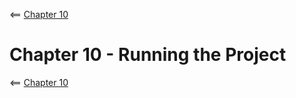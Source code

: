 <== [Chapter 10](./Chapter_10.md)

# Chapter 10 - Running the Project

<== [Chapter 10](./Chapter_10.md)